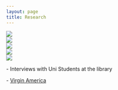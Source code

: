 ```yaml
---
layout: page
title: Research
---
```


<div class="image-responsive">
    <img src="/sportl-landing/public/img/7.jpg" />
</div>
<div class="image-responsive">
    <img src="/sportl-landing/public/img/8.jpg" />
</div>
<div class="image-responsive">
    <img src="/sportl-landing/public/img/9.jpg" />
</div>
<div class="image-responsive">
    <img src="/sportl-landing/public/img/10.jpg" />
</div>
<div class="image-responsive">
    <img src="/sportl-landing/public/img/11.jpg" />
</div>

<p class="message">
	- Interviews with Uni Students at the library
</p>

<p class="message">
- <a href="https://www.virginamerica.com">Virgin America</a>
</p>